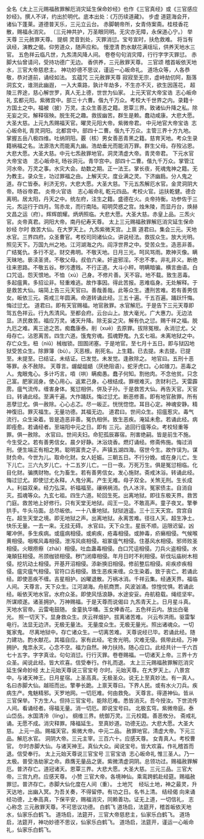全名《太上三元赐福赦罪解厄消灾延生保命妙经》也作《三官真经》或《三官感应妙经》。撰人不详，约出於明代。底本出处：《万历续道藏》。
步虚
道筵海会开，诸仙下蓬莱。道德普天乐，三元立云台。
赤脚朝帝所，女青侍案斋。桂枝香花散，赐福永消灾。
（三元神共护，万圣眼同明。无灾亦无障，永保道心宁。）
举天尊
三元赦罪天尊。
提纲
灵音到处，灭罪消愆。宝号宣时，扶危救难。
将当有讽经，演教之偈。仰劳道众，随声应和。
慢澄清
酌水献花满瑶坛，供养天地水三官。
五色祥云临凡世，九炁清风降人间。
卷卷句句消灾障，行行字字灭罪愆。
赤脚大仙曾请问，受持功德广无边。
香供养，三元赦罪天尊。
三官颂
稽首皈依天地水，三官大帝慈悲主。
神功妙德不思议，谨运一心皈命礼。
道场众等，人各恭敬，恭对道前，诵经如法。
玄蕴咒
三元赦罪天尊
寂寂至无宗，虚峙劫仞阿，豁落洞玄文，谁测此幽遐，
一入大乘路，孰计年劫多，不生亦不灭，欲生因莲花，
超陵三界途，慈心解世罗，真人无上德，世世为仙家。
上元天官大帝宝诰  志心皈命礼
玄都元阳。紫微宫中。部三十六曹。偕九千万众。考校大千世界之内。录籍十方国土之中。福被（披）万灵。主众生善恶之籍。恩覃三界。致诸仙升降之私。除无妄之灾。解释宿殃。脱生死之趣。救拔幽苦。群生是赖。蠢动咸康。大悲大愿。大圣大慈。上元九炁赐福天官。曜灵元阳大帝。紫微帝君。
中元地官大帝宝诰  志心皈命礼
青灵洞阳。北都宫中。部四十二曹。偕九千万众。主管三界十方九地。掌握五岳八极四维。吐纳阴阳。覈（核）男女善恶青黑之籍。慈育天地。考众生录籍祸福之名。法源浩大而能离九幽。浩劫垂光而能消万罪。群生父母。存歿沾恩。大悲大愿。大圣大慈。中元七炁赦罪地官。洞灵清虚大帝。青灵帝君。
下元水官大帝宝诰    志心皈命礼
旸谷洞元。青华宫中。部四十二曹。偕九千万众。掌管江河水帝。万灵之事。水灾大会。劫数之期。正一法王。掌长夜，死魂鬼神之籍。无为教主。录众生，功过罪福之由。上解天灾。度业满之灵。下济幽扃。分人鬼之道。存亡皆泰。利济无穷。大悲大愿。大圣大慈。下元五炁解厄水官。金灵洞阴大帝。旸谷帝君。
炎帝火官诰    志心皈命礼
乾元四品。考校火官。运扶乾健。德合离明。居太阳，丹天之中。统左府，注生之籍。盛德在火。炎帝持衡。功参佐于三元，炁运行于四月。驾赤龙，而行南陆。昭明荧惑之宫。烛朱陵，而显丹台，焕赫文昌之运（府）。辉辉朗耀。炳炳照临。大悲大愿。大圣大慈。赤皇上品。三炁火官。炎帝真君。洞阳大帝。南丹纪寿天尊。
太上三元赐福赦罪解厄消灾延生保命妙经
尔时
救苦大仙。在大罗天上。九炁紫微天宫。上禀
道君曰。集会三元。天地水官。三界四府。众圣曹官。考校司同诸仙众。讲说经法。救拔众生。放大光明。照见天下。万国九州之地。江河湖海之内。阎浮世界之中。受苦众生。造恶非善。广结冤仇。多行不足。财交弗明。不敬天地。日月三光。呵风骂雨。欺神灭像。瞒天昧地。亵渎圣贤。不敬父母。叔伯六亲。奸盗邪淫。不忠不孝。非礼非义。断绝往来恩路。不敬五谷。秽污遭贱。不行正道。大斗小秤。明瞒暗骗。横言曲语。白口咒诅。怨天恨地。不恤（xù）己身。不修片善。天不容。地不载。致生恶毒。多起瘟黄。多招讼非。轻重难逃。故作事因。得此苦报。恶难临身。无处解释。于是救苦大仙。端简上告三元天官曰。善哉善哉。此等众生。遭刑苦难。若有善男信女。皈依三元。斋戒三年圆满。命道转诵此经。三五十遍。千五百遍。踊跃忏悔。悔过愆尤。
道君曰。即有天官赐福。地官赦罪。水官解厄。于是告下三元天尊即驾五色祥云。行九炁清风。至都会府。云台山上。放大毫光。广大惠力。无边法显。济民救苦。福应万灵。诸天升降。除无妄之灾。解有仇之愆。赐千祥之福。脱九厄之难。离三途之苦。痴蠢康泰。削（xuē）去原罪。拔除冤根。永消愆尤。父母存亡。沾恩离苦。四生六道。饿鬼穷魂。孤魂野鬼。九玄七祖。未离地狱之中。存亡众生。杻（niǔ）械枷锁。囹圄闭塞。于是地官。至七月十五日。即与狱囚地狱受苦众生。除罪簿（bù）。灭恶根。削死名。上生籍。已去提。未去提。已提至。未提至。已结证。未结证。已发觉。未发觉。逢赦除之。
地官曰。五刑十恶等罪。永不赦除。
天尊言。龌龊龃龉（厌绝阻语）。蛇牙虎口。心如锥刀。恶毒之人。鬼眼鬼心。多计巧言。嗊（哄）瞒痴愚。蠢子何知。割他肉。不念他贫。只念己富。肥家润身。使心用心。返累己身。心根结成。罪根难灭。贪财利己。天雷霹雳。瘟气流传。缠害身体。冤愆相併。併及子孙。于是救苦大仙。再告天官。天官曰。转诵此经。至满千遍。大作踊跃。悔过愆尤。断恶修善。即有地官赦罪。所有恶孽愆尤。俱一赦除。心心忐忑。尽一皈正。恍恍惚惚。耳目心定。神魂安静。精神復旧。罪灭福生。无量功德。其福无边。
道君曰。世间众生。招瘟惹灾。毒气流行。众生染着。皆是造恶非善。冤仇相併。致生恶疾。淹延未愈。若诵此经。病即痊愈。若诵经者。至端阳中元之日。即有
三元。追回行瘟等众。考校轻重等罪。俱一赦除。
水官曰。世间夫妇。命犯孤辰寡宿。刑害绝嗣。皆是前生不施。今生受之。若有善男信女。晨夕好静。沐浴烧香。燃灯诵经。修斋佈施。悔过消刑。便生端正有相之男。聪明富贵之子。声镇五湖四海。宿世今生。故作误为。谋财负命。今世为儿。取命化财。女人妊娠。三朝五日。不行分娩。或在身儿亡。生下儿亡。三六九岁儿亡。十二五岁儿亡。一日一夜。万死万生。俱是冤愆相临。化目化财。骗携财物。化为畜生。若有善男信女。发心施财。斋戒沐浴。转诵此经。悔过愆尤。即使愆尤永释。人鬼分离。产生无难。母子双全。关煞无刑。生长成人。利益双亲。经力弘深。祈福福至。禳祸祸消。仇人冰泮。冤家债主。自消自灭。孤魂等众。九玄七祖。四生六道。轮回生死。出离地狱。即往东极天界。救苦门庭。救苦地上好修行。只有天堂无地狱。阎王一见。不敢高声。童子夜叉。擎拳拱手。牛头马面。总尽皈依。一十八重地狱。狱狱逍遥。三十三天天宫。宫宫自在。超生天堂之境。即无地狱之声。出离地狱。永离苦难。径往人天。超生净土。快乐无量。一去一来。无挂无碍。
水官曰。天下众生。星辰不顺。运限迟留。凶曜冲併。多生疾病。或瘟病相侵。或痢疾，疮毒相侵。或肿毒，疥癞相侵。气候喉黄相侵。咽喉风毒相侵。泄泻风痰相侵。祖冢瘟气相侵。住基风水相侵。邪师败圣相侵。火眼痨瘵（zhài）相侵。吐血蛊毒相侵。白口咒诅相侵。刀兵火盗相侵。水淹顛狂相侵。吊颈枷锁相侵。秽门闭瘴相侵。年月日时不利相侵。斫伐坛庙树木相侵。挖坑动土相侵。开基开沼相侵。添新换旧相侵。修前整后相侵。疟疾疹疾相侵。瘟灾瘟气相侵。官符口舌相侵。致生恶疾来缠。众生染着。致于丧亡。若诵此经。即使恶疾不缠。吉星相护。凶曜退散。万祸冰消。千祥云集。经通天界。福临人间。
天尊言。天下众生。江河湖海。舟航商贾。风波汹涌。惊惶忧惧。若诵此经。皈依天地水官。水府众圣。即使风恬浪静。水途安妥。舟航稳载。绳缆坚牢。所谋顺遂。诸圣拥护。万神赐福。于是天尊而说偈曰
九炁青天上。日月星斗真。天地水官帝。云雷电鼓随。
金童执华幡。玉女捧香花。五色祥云内。放出白毫光。
照一切天下。显身救众生。庆云祥烟护。拔离诸苦难。
兴云布洪雨。驱雷掣电行。法显无边济。无极无量法。
无量度众生。无极无量光。照出诸魂众。一切冤家鬼。
尽离地狱中。存亡诸众生。一切离苦难。
天尊说经已毕。若诵此经。随力建功。酌水献花。其福自应。家有此经。宅舍光明。灾难无侵。佩带此经。万神拥护。鬼祟永灭。心念不空。福力自然。神力扶持。随心应口。此经共计一千六百七十五字。字字真诠。句句消愆。行行灭罪。卷卷赐福。一切诸天上帝。三界十方众圣。闻说此经。皆大欢喜。信受奉行。作礼而退。
太上三元赐福赦罪解厄消灾延生保命妙经
太上元始天尊说三官宝号
尔时。元始天尊。在大罗天上。八景宫中。与诸天神王。日月星宿。上圣高真。无极圣众。说无上至真妙法。有一真人。名曰赤脚大仙。越班而出。擎拳长跪。上禀天尊曰。下界人民。或有水火刀兵。疾病生产。鬼魅精邪。天罗地网。一切厄难。何由救免。
天尊言。得道神仙。皆从三官保举。下方生人。但持三官宝号。能除厄难。悉皆消灭。吾今授汝。下世流传人间。看诵经者。得福无量。消一切厄。即说宝号曰。
北极玄穹。紫微帝庭。泰山岱岳。水国清泠（líng）。
纲维三界。统御万灵。三元校籍。善恶攸分。
斋戒礼诵。无愿不成。消灾释罪。降福延生。
至真妙道。功德无边。大悲大愿。大圣大慈。
上元一品。赐福天官。紫微大帝。中元二品。
赦罪地官。清虚大帝。下元三品。解厄水官。
洞阴大帝。三元主宰。三百六十。应感天尊。
女青真人。考校曹官。
尔时赤脚大仙。与诸天神王。真仙大众。闻说宝号。皆大欢喜。作礼稽首而退。信受奉行。
太上元始天尊说三官宝号
三官宝诰  志心皈命礼
惟三圣人。乃一太极。普受浩劫家之命。鼎膺无量品之褒。紫微清虚洞阴。总领功过。赐福赦罪解厄。普济存亡。道冠诸天。恩覃三界。大悲大愿。大圣大慈。三元三品。三官大帝。三宫九府。应感天尊。
小赞
三官大帝。各境神仙。乘鸾跨鹤赴经筵。赐福赦罪愆。普济存亡。赤脚大仙化度在人间（重）。
土地咒   
经坛土地，神之最灵，升天达地，出幽入冥。为吾关奏，不得留停。有功之日。名书上清。
结经偈
向来诵经功德，上奉高真，下保平安，赐福消灾，同赖善功。证无上道，一切信礼，
志心称念
三元赦罪天尊。不可思议功德。
白鹤飞
道场启，法筵开，稽首皈依天地水，仙家乐白鹤飞。
道场启，法筵开，三官大帝慈悲主，仙家乐白鹤飞。
道场启，法筵开，神功妙德不思议，仙家乐白鹤飞。
道场启，法筵开，谨运一心皈命礼，仙家乐白鹤飞。
